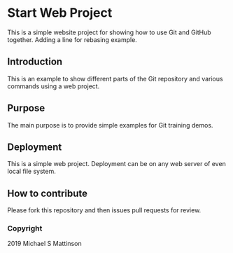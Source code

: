 # Start Web Project

This is a simple website project for showing how to use Git and GitHub together.  Adding a line for rebasing example.

## Introduction

This is an example to show different parts of the Git repository and various commands using a web project.

## Purpose

The main purpose is to provide simple examples for Git training demos.

## Deployment

This is a simple web project.  Deployment can be on any web server of even local file system.

## How to contribute

Please fork this repository and then issues pull requests for review.

### Copyright
2019 Michael S Mattinson